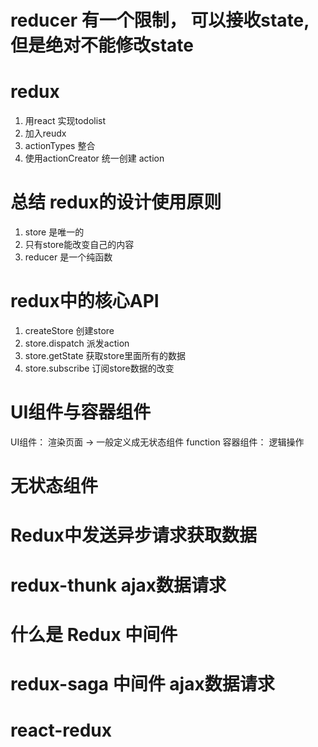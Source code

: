 # reducer 有一个限制， 可以接收state, 但是绝对不能修改state

# redux
1. 用react 实现todolist
2. 加入reudx 
3. actionTypes 整合
4. 使用actionCreator 统一创建 action

# 总结 redux的设计使用原则
1. store 是唯一的
2. 只有store能改变自己的内容
3. reducer 是一个纯函数

# redux中的核心API
1. createStore 创建store
2. store.dispatch 派发action
3. store.getState 获取store里面所有的数据
4. store.subscribe 订阅store数据的改变

# UI组件与容器组件
UI组件： 渲染页面 -> 一般定义成无状态组件 function
容器组件： 逻辑操作

# 无状态组件

# Redux中发送异步请求获取数据

# redux-thunk ajax数据请求

# 什么是 Redux 中间件

# redux-saga 中间件 ajax数据请求

# react-redux

